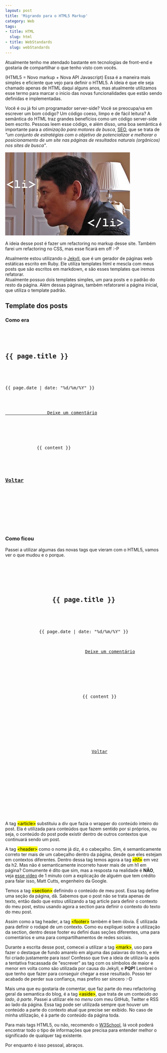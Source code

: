 ```yaml
--- 
layout: post
title: 'Migrando para o HTML5 Markup'
category: Web
tags: 
- title: HTML
  slug: html
- title: WebStandards
  slug: webStandards
---
```


Atualmente tenho me atendado bastante em tecnologias de front-end e gostaria de compartilhar o que tenho visto com vocês.

(HTML5 = Novo markup + Nova API Javascript) Essa é a maneira mais simples e eficiente que vejo para definir o HTML5. A ideia é que ele seja chamado apenas de HTML daqui alguns anos, mas atualmente utilizamos esse termo para marcar o inicio das novas funcionalidades que estão sendo definidas e implementadas.  

Você é ou já foi um programador server-side? Você se preocupa/va em escrever um bom código? Um código coeso, limpo e de fácil leitura? A semântica do HTML traz grandes benefícios como um código server-side bem escrito. Pessoas leem esse código, e além disso, uma boa semântica é importante para a *otimização para motores de busca*, [SEO][seo], que se trata de *"um conjunto de estratégias com o objetivo de potencializar e melhorar o posicionamento de um site nas páginas de resultados naturais (orgânicos) nos sites de busca"*.

<img title="li" src="/images/li.jpg" class="post_img" />

A ideia desse post é fazer um refactoring no markup desse site. Também farei um refactoring no CSS, mas esse ficará em off :-P  

Atualmente estou utilizando o [Jekyll][jekyll], que é um gerador de páginas web estáticas escrito em Ruby. Ele utiliza templates html e mescla com meus posts que são escritos em markdown, e são esses templates que iremos refatorar.  
Atualmente possuo dois templates simples, um para posts e o padrão do resto da página. Além dessas páginas, também refatorarei a página inicial, que utiliza o template padrão.

## Template dos posts

### Como era

<pre name="code" class="html">
	<div class="post">
		<h2 class="post_title">{{ page.title }}</h2>
		<div class="index_meta">
			<div class="post_date">{{ page.date | date: "%d/%m/%Y" }}</div>
			<div class="post_comments_count">
				<a href="{{page.url}}#disqus_thread" data-disqus-identifier="{{page.id}}">
				Deixe um coment&aacute;rio</a>
			</div>			
		</div>
		<div class="post_content">
			{{ content }}
		</div>	
		<!-- Links de compartilhamento AddThis omitidos -->
	    <h3><a href="/">Voltar</a></h3>
		<div id="comments">
			<!-- Scripts do Disqus omitidos -->	
		</div>
	</div>
</pre>

### Como ficou

Passei a utilizar algumas das novas tags que vieram com o HTML5, vamos ver o que mudou e o porque.

<pre name="code" class="html">
	<article class="post">	
		<header>
			<h1 class="post_title">{{ page.title }}</h1>
			<div class="index_meta">
				<div class="post_date">{{ page.date | date: "%d/%m/%Y" }}</div>
				<div class="post_comments_count">
					<a href="{{page.url}}#disqus_thread" data-disqus-identifier="{{page.id}}">Deixe um coment&aacute;rio</a></div>			
			</div>
		<header>
		
		<section class="content">
			{{ content }}
		</section>

    	<footer>
    		<section id="social">
    			<!-- Links de compartilhamento AddThis omitidos -->
    		</section>
    		<a href="/">Voltar</a>
			<section id="comments">
				<!-- Scripts do Disqus omitidos -->	
			</section>
		</footer>
	</article>
</pre>

A tag <mark>&lt;article&gt;</mark> substituiu a div que fazia o wrapper do conteúdo inteiro do post. Ela é utilizada para conteúdos que fazem sentido por si próprios, ou seja, o conteúdo do post pode existir dentro de outros contextos que continuará sendo um post.  

A tag <mark>&lt;header&gt;</mark> como o nome já diz, é o cabeçalho. Sim, é semanticamente correto ter mais de um cabeçalho dentro da página, desde que eles estejam em contextos diferentes. Dentro dessa tag temos agora a tag <mark>&lt;h1&gt;</mark> em vez da h2. Mas não é semanticamente incorreto haver mais de um h1 em página? Comumente é dito que sim, mas a resposta na realidade é **NÃO**, veja [esse vídeo][video] de 1 minuto com a explicação de alguém que tem crédito para falar isso, Matt Cutts, engenheiro da Google.  

Temos a tag <mark>&lt;section&gt;</mark> definindo o conteúdo de meu post. Essa tag define uma seção da página, dã. Sabemos que o post não se trata apenas de texto, então dado que estou utilizando a tag article para definir o contexto do meu post, estou usando agora a section para definir o contexto do texto do meu post.  

Assim como a tag header, a tag <mark>&lt;footer&gt;</mark> também é bem óbvia. É utilizada para definir o rodapé de um contexto. Como eu expliquei sobre a utilização da section, dentro desse footer eu defini duas seções diferentes, uma para comentários e uma para compartilhamentos de redes sociais.  

Durante a escrita desse post, comecei a utilizar a tag <mark>&lt;mark&gt;</mark>, uso para fazer o destaque de fundo amarelo em alguma das palavras do texto, e ele foi criado justamente para isso! Confesso que tive a ideia de utiliza-la após a tentativa fracassada de "escrever" as tag com os símbolos de maior e menor em volta como são utilizada por causa do Jekyll, e **PQP!** Lembrei o que tenho que fazer para conseguir chegar a esse resultado. Posso ter acabado de perder sua confiança, mas prefiro ser sincero :-D  

Mais uma que eu gostaria de comentar, que faz parte do meu refactoring geral da semantica do blog, é a tag <mark>&lt;aside&gt;</mark>, que trata de um conteúdo *ao lado*, *à parte*. Passei a utilizar ele no *menu* com meu GitHub, Twitter e RSS ao lado da página. Essa tag pode ser utilizada sempre que houver um conteúdo a parte do contexto atual que precise ser exibido. No caso de minha utilização, é à parte do conteúdo da página toda.  

Para mais tags HTML5, ou não, recomendo o [W3School][w3school], lá você poderá encontrar todo o tipo de informações que precisa para entender melhor o significado de qualquer tag existente.  

Por enquanto é isso pessoal, abraços.

[seo]:http://pt.wikipedia.org/wiki/Otimiza%C3%A7%C3%A3o_para_motores_de_busca
[servico-validacao]:http://validator.w3.org
[jekyll]:http://jekyllrb.com/
[video]:http://www.youtube.com/watch?v=GIn5qJKU8VM
[w3school]:http://www.w3schools.com/tags/default.asp